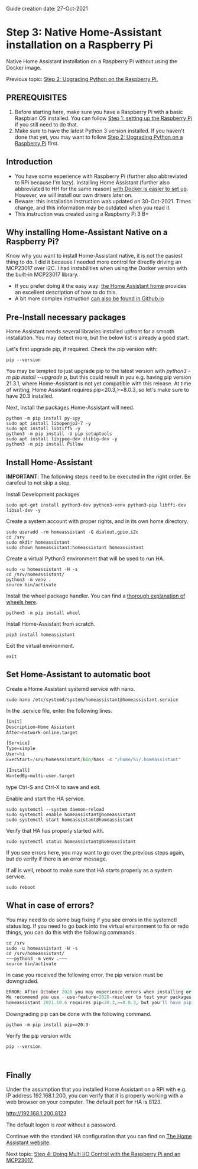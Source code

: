 Guide creation date: 27-Oct-2021 
# Step 3: Native Home-Assistant installation on a Raspberry Pi
Native Home Assistant installation on a Raspberry Pi without using the Docker image.

Previous topic: [Step 2: Upgrading Python on the Raspberry Pi.](https://github.com/JurgenVanGorp/Step2-Upgrading-Python-on-a-Raspberry-Pi)

## PREREQUISITES

1. Before starting here, make sure you have a Raspberry Pi with a basic Raspbian OS installed. You can follow [Step 1: setting up the Raspberry Pi](https://github.com/JurgenVanGorp/Step1-Setting-up-the-Raspberry-Pi) if you still need to do that.
2. Make sure to have the latest Python 3 version installed. If you haven't done that yet, you may want to follow [Step 2: Upgrading Python on a Raspberry Pi](https://github.com/JurgenVanGorp/Step2-Upgrading-Python-on-a-Raspberry-Pi) first.

## Introduction

* You have some experience with Raspberry Pi (further also abbreviated to RPi because I'm lazy). Installing Home Assistant (further also abbreviated to HH for the same reason) [with Docker is easier to set up](https://www.home-assistant.io/installation/raspberrypi/). However, we will install our own drivers later on.
* Beware: this installation instruction was updated on 30-Oct-2021. Times change, and this information may be outdated when you read it.
* This instruction was created using a Raspberry Pi 3 B+

## Why installing Home-Assistant Native on a Raspberry Pi?

Know why you want to install Home-Assistant native, it is not the easiest thing to do. I did it because I needed more control for directly driving an MCP23017 over I2C. I had instabilities when using the Docker version with the built-in MCP23017 library.
* If you prefer doing it the easy way: [the Home Assistant home](https://www.home-assistant.io/installation "The one and only Home Assistant") provides an excellent description of how to do this.
* A bit more complex instruction [can also be found in Github.io](https://sensorsiot.github.io/IOTstack/Containers/Home-Assistant/)

## Pre-Install necessary packages

Home Assistant needs several libraries installed upfront for a smooth installation. You may detect more, but the below list is already a good start.

Let's first upgrade pip, if required. Check the pip version with:

```
pip --version
```

You may be tempted to just upgrade pip to the latest version with *python3 -m pip install --upgrade p*, but this could result in you e.g. having pip version 21.3.1, where Home-Assistant is not yet compatible with this release. At time of writing, Home Assistant requires pip<20.3,>=8.0.3, so let's make sure to have 20.3 installed.



Next, install the packages Home-Assistant will need.

```
python -m pip install py-spy
sudo apt install libopenjp2-7 -y
sudo apt install libtiff5 -y
python3 -m pip install -U pip setuptools
sudo apt install libjpeg-dev zlib1g-dev -y
python3 -m pip install Pillow
```

## Install Home-Assistant

**IMPORTANT**: The following steps need to be executed in the right order. Be carefeul to not skip a step.

Install Development packages

```
sudo apt-get install python3-dev python3-venv python3-pip libffi-dev libssl-dev -y
```

Create a system account with proper rights, and in its own home directory.

```
sudo useradd -rm homeassistant -G dialout,gpio,i2c
cd /srv
sudo mkdir homeassistant
sudo chown homeassistant:homeassistant homeassistant
```

Create a virtual Python3 environment that will be used to run HA.

```
sudo -u homeassistant -H -s
cd /srv/homeassistant/
python3 -m venv .
source bin/activate
```

Install the wheel package handler. You can find a [thorough explanation of wheels here](https://realpython.com/python-wheels/).

```
python3 -m pip install wheel
```

Install Home-Assistant from scratch.

```
pip3 install homeassistant
```

Exit the virtual environment.

```
exit
```

## Set Home-Assistant to automatic boot

Create a Home Assistant systemd service with nano.

```
sudo nano /etc/systemd/system/homeassistant@homeassistant.service
```

In the .service file, enter the following lines.

```python
[Unit]
Description=Home Assistant
After=network-online.target

[Service]
Type=simple
User=%i
ExecStart=/srv/homeassistant/bin/hass -c "/home/%i/.homeassistant"

[Install]
WantedBy=multi-user.target
```

type Ctrl-S and Ctrl-X to save and exit.

Enable and start the HA service.

```
sudo systemctl --system daemon-reload
sudo systemctl enable homeassistant@homeassistant
sudo systemctl start homeassistant@homeassistant
```

Verify that HA has properly started with.

```
sudo systemctl status homeassistant@homeassistant
```

If you see errors here, you may want to go over the previous steps again, but do verify if there is an error message.

If all is well, reboot to make sure that HA starts properly as a system service.

```
sudo reboot
```

## What in case of errors?

You may need to do some bug fixing if you see errors in the systemctl status log. If you need to go back into the virtual environment to fix or redo things, you can do this with the following commands.

```
cd /srv
sudo -u homeassistant -H -s
cd /srv/homeassistant/
~~~python3 -m venv .~~~
source bin/activate
```

In case you received the following error, the pip version must be downgraded.

```python
ERROR: After October 2020 you may experience errors when installing or updating packages. This is because pip will change the way that it resolves dependency conflicts.
We recommend you use --use-feature=2020-resolver to test your packages with the new resolver before it becomes the default.
homeassistant 2021.10.6 requires pip<20.3,>=8.0.3, but you'll have pip 21.3.1 which is incompatible.
```

Downgrading pip can be done with the following command.

```
python -m pip install pip==20.3
```

Verify the pip version with:

```
pip --version
```

```
```

```
```


## Finally

Under the assumption that you installed Home Assistant on a RPi with e.g. IP address 192.168.1.200, you can verify that it is properly working with a web browser on your computer. The default port for HA is 8123.

http://192.168.1.200:8123

The default logon is *root* without a password.

Continue with the standard HA configuration that you can find on [The Home Assistant website](https://www.home-assistant.io/docs/configuration/).

Next topic: [Step 4: Doing Multi I/O Control with the Raspberry Pi and an MCP23017.](https://github.com/JurgenVanGorp/Step4-MCP23017-multi-IO-control-on-a-Raspberry-Pi-with-I2C)

